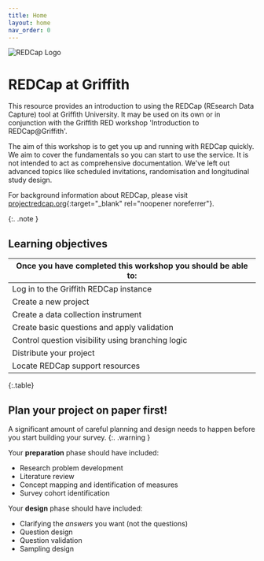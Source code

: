 ```yaml
---
title: Home
layout: home
nav_order: 0
---
```


![REDCap Logo](assets/images/redcap-logo.jpg)

# REDCap at Griffith

This resource provides an introduction to using the REDCap (REsearch Data Capture) tool at Griffith University. It may be used on its own or in conjunction with the Griffith RED workshop 'Introduction to REDCap@Griffith'.

The aim of this workshop is to get you up and running with REDCap quickly. We aim to cover the fundamentals so you can start to use the service. It is not intended to act as comprehensive documentation. We've left out advanced topics like scheduled invitations, randomisation and longitudinal study design.

For background information about REDCap, please visit [projectredcap.org](https://projectredcap.org/){:target="_blank" rel="noopener noreferrer"}.

{:. .note }

## Learning objectives

| Once you have completed this workshop you should be able to: |
| ------------------------------------------------------------ |
| Log in to the Griffith REDCap instance                       |
| Create a new project                                         |
| Create a data collection instrument                          |
| Create basic questions and apply validation                  |
| Control question visibility using branching logic            |
| Distribute your project                                      |
| Locate REDCap support resources                              |

{:.table}

## Plan your project on paper first!

A significant amount of careful planning and design needs to happen before you start building your survey.
{:. .warning }

Your **preparation** phase should have included:

- Research problem development
- Literature review
- Concept mapping and identification of measures
- Survey cohort identification

Your **design** phase should have included:

- Clarifying the _answers_ you want (not the questions)
- Question design
- Question validation
- Sampling design
